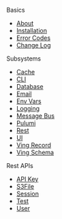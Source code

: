 Basics
 - [About](index.html)
 - [Installation](installation.html)
 - [Error Codes](error-codes.html)
 - [Change Log](change-log.html)

Subsystems
 - [Cache](cache.html)
 - [CLI](cli.html)
 - [Database](drizzle.html)
 - [Email](email.html)
 - [Env Vars](env.html)
 - [Logging](logging.html)
 - [Message Bus](messagebus.html)
 - [Pulumi](pulumi.html)
 - [Rest](rest.html)
 - [UI](ui.html)
 - [Ving Record](ving-record.html)
 - [Ving Schema](ving-schema.html)

Rest APIs
 - [API Key](APIKey.html)
 - [S3File](S3File.html)
 - [Session](Session.html)
 - [Test](Test.html)
 - [User](User.html)